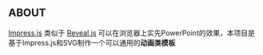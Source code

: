 ## ABOUT ###

[Impress.js](http://bartaz.github.io/impress.js/#/bored) 类似于 [Reveal.js](http://lab.hakim.se/reveal-js/#/1) 可以在浏览器上实先PowerPoint的效果，本项目是基于Impress.js和SVG制作一个可以通用的**动画类模板**